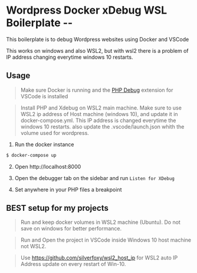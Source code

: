 # Wordpress Docker xDebug WSL Boilerplate -- 

This boilerplate is to debug Wordpress websites using Docker and VSCode

This works on windows and also WSL2, but with wsl2 there is a problem of IP address changing everytime windows 10 restarts.

## Usage

> Make sure Docker is running and the [PHP Debug](https://marketplace.visualstudio.com/items?itemName=felixfbecker.php-debug) extension for VSCode is installed

> Install PHP and Xdebug on WSL2 main machine.
> Make sure to use WSL2 ip address of Host machine (windows 10), and update it in docker-compose.yml. This IP address is changed everytime the windows 10 restarts.
> also update the .vscode/launch.json whith the volume used for wordpress.


1. Run the docker instance
```sh
$ docker-compose up
```

2. Open http://localhost:8000

3. Open the debugger tab on the sidebar and run `Listen for XDebug`

4. Set anywhere in your PHP files a breakpoint

##
## BEST setup for my projects

> Run and keep docker volumes in WSL2 machine (Ubuntu). Do not save on windows for better performance.

> Run and Open the project in VSCode inside Windows 10 host machine not WSL2.

> Use https://github.com/silverfoxy/wsl2_host_ip for WSL2 auto IP Address update on every restart of Win-10.
